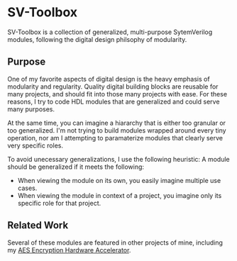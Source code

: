 # SV-Toolbox

SV-Toolbox is a collection of generalized, multi-purpose SytemVerilog modules, following the digital design philsophy of modularity.

## Purpose

One of my favorite aspects of digital design is the heavy emphasis of modularity and regularity. Quality digital building blocks are reusable for many projects, and should fit into those many projects with ease. For these reasons, I try to code HDL modules that are generalized and could serve many purposes.

At the same time, you can imagine a hiararchy that is either too granular or too generalized. I'm not trying to build modules wrapped around every tiny operation, nor am I attempting to paramaterize modules that clearly serve very specific roles.

To avoid unecessary generalizations, I use the following heuristic: A module should be generalized if it meets the following:

* When viewing the module on its own, you easily imagine multiple use cases.
* When viewing the module in context of a project, you imagine only its specific role for that project.

## Related Work

Several of these modules are featured in other projects of mine, including my [AES Encryption Hardware Accelerator](https://github.com/onesmallskipforman/AES-Accel).
